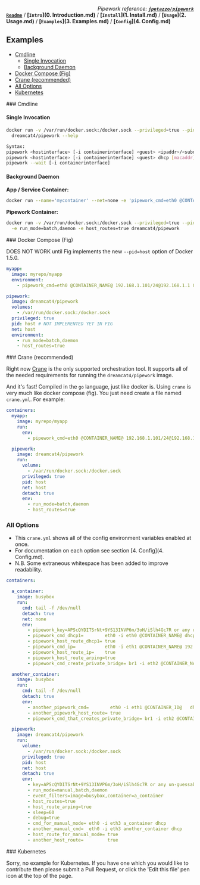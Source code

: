 *<div align=right>Pipework reference:* ***[`jpetazzo/pipework`](https://github.com/jpetazzo/pipework/blob/master/README.md)</div>***
**[`Readme`](README.md)** / **[`Intro`](0. Introduction.md)** / **[`Install`](1. Install.md)** / **[`Usage`](2. Usage.md)** / **[`Examples`](3. Examples.md)** / **[`Config`](4. Config.md)**

## Examples

<!-- START doctoc generated TOC please keep comment here to allow auto update -->
<!-- DON'T EDIT THIS SECTION, INSTEAD RE-RUN doctoc TO UPDATE -->
 

- [Cmdline](#cmdline)
  - [Single Invocation](#single-invocation)
  - [Background Daemon](#background-daemon)
- [Docker Compose (Fig)](#docker-compose-fig)
- [Crane (recommended)](#crane-recommended)
- [All Options](#all-options)
- [Kubernetes](#kubernetes)

<!-- END doctoc generated TOC please keep comment here to allow auto update -->

<a name="cli_usage"/>
### Cmdline

#### Single Invocation

```sh
docker run -v /var/run/docker.sock:/docker.sock --privileged=true --pid=host --net=host \
  dreamcat4/pipework --help

Syntax:
pipework <hostinterface> [-i containerinterface] <guest> <ipaddr>/<subnet>[@default_gateway] [macaddr][@vlan]
pipework <hostinterface> [-i containerinterface] <guest> dhcp [macaddr][@vlan]
pipework --wait [-i containerinterface]
```

#### Background Daemon

**App / Service Container:**
```sh
docker run --name='mycontainer' --net=none -e 'pipework_cmd=eth0 @CONTAINER_NAME@ dhcp' myrepo/myimage
```

**Pipework Container:**
```sh
docker run -v /var/run/docker.sock:/docker.sock --privileged=true --pid=host --net=host \
  -e run_mode=batch,daemon -e host_routes=true dreamcat4/pipework
```

<a name="fig_example"/>
### Docker Compose (Fig)

DOES NOT WORK until Fig implements the new `--pid=host` option of Docker 1.5.0.

```yaml
myapp:
  image: myrepo/myapp
  environment:
    - pipework_cmd=eth0 @CONTAINER_NAME@ 192.168.1.101/24@192.168.1.1 0a:00:01:01:01:01

pipework:
  image: dreamcat4/pipework
  volumes:
    - /var/run/docker.sock:/docker.sock
  privileged: true
  pid: host # NOT IMPLEMENTED YET IN FIG
  net: host
  environment:
    - run_mode=batch,daemon
    - host_routes=true
```

<a name="crane_example"/>
### Crane (recommended)

Right now [Crane](https://github.com/michaelsauter/crane/blob/master/README.md) is the only supported orchestration tool. It supports all of the needed requirements for running the `dreamcat4/pipework` image.

And it's fast! Compiled in the `go` language, just like docker is. Using `crane` is very much like docker compose (fig). You just need create a file named `crane.yml`. For example:

```yaml
containers:
  myapp:
    image: myrepo/myapp
    run:
      env:
        - pipework_cmd=eth0 @CONTAINER_NAME@ 192.168.1.101/24@192.168.1.1 0a:00:01:01:01:01

  pipework:
    image: dreamcat4/pipework
    run:
      volume:
        - /var/run/docker.sock:/docker.sock
      privileged: true
      pid: host
      net: host
      detach: true
      env:
        - run_mode=batch,daemon
        - host_routes=true
```

### All Options

* This `crane.yml` shows all of the config environment variables enabled at once.
* For documentation on each option see section [4. Config](4. Config.md).
* N.B. Some extraneous whitespace has been added to improve readability.

```yaml
containers:

  a_container:
    image: busybox
    run:
      cmd: tail -f /dev/null
      detach: true
      net: none
      env:
        - pipework_key=APScQYDITSrNt+9YS13INVP6m/3oH/iSlh4Gc7R or any un-guessable string
        - pipework_cmd_dhcp1=        eth0 -i eth0 @CONTAINER_NAME@ dhcp
        - pipework_host_route_dhcp1= true
        - pipework_cmd_ip=           eth0 -i eth1 @CONTAINER_NAME@ 192.168.101.@INSTANCE@/24
        - pipework_host_route_ip=    true
        - pipework_host_route_arping=true
        - pipework_cmd_create_private_bridge= br1 -i eth2 @CONTAINER_NAME@ dhcp

  another_container:
    image: busybox
    run:
      cmd: tail -f /dev/null
      detach: true
      env:
        - another_pipework_cmd=        eth0 -i eth1 @CONTAINER_ID@   dhcp
        - another_pipework_host_route= true
        - pipework_cmd_that_creates_private_bridge= br1 -i eth2 @CONTAINER_NAME@ dhcp

  pipework:
    image: dreamcat4/pipework
    run:
      volume:
        - /var/run/docker.sock:/docker.sock
      privileged: true
      pid: host
      net: host
      detach: true
      env:
        - key=APScQYDITSrNt+9YS13INVP6m/3oH/iSlh4Gc7R or any un-guessable string
        - run_mode=manual,batch,daemon
        - event_filters=image=busybox,container=a_container
        - host_routes=true
        - host_route_arping=true
        - sleep=60
        - debug=true
        - cmd_for_manual_mode= eth0 -i eth3 a_container dhcp
        - another_manual_cmd=  eth0 -i eth3 another_container dhcp
        - host_route_for_manual_mode= true
        - another_host_route=         true
```

<a name="kubernetes"/>
### Kubernetes

Sorry, no example for Kubernetes. If you have one which you would like to contribute then please submit a Pull Request, or click the 'Edit this file' pen icon at the top of the page.
